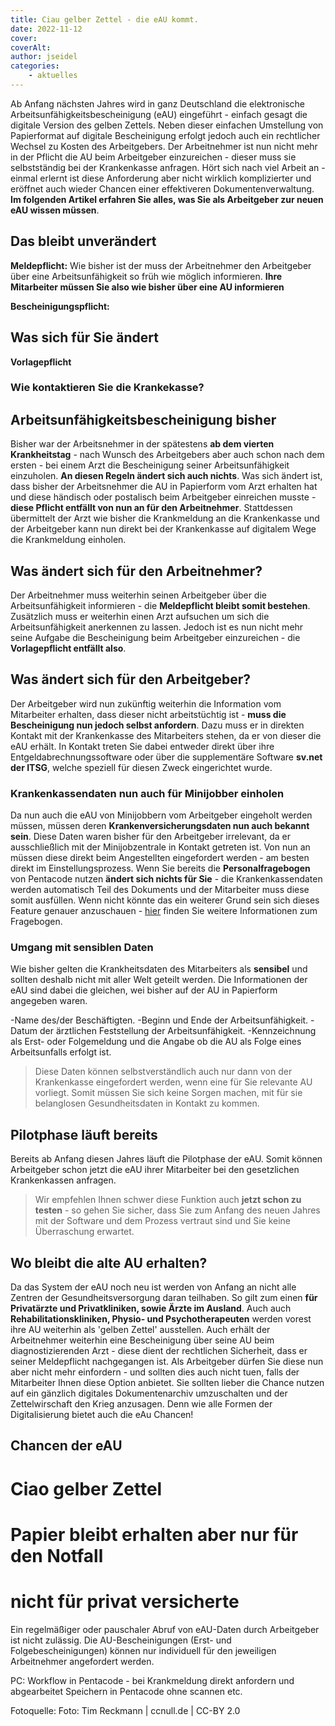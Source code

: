 ```yaml
---
title: Ciau gelber Zettel - die eAU kommt.
date: 2022-11-12
cover: 
coverAlt: 
author: jseidel
categories:
    - aktuelles
---
```


Ab Anfang nächsten Jahres wird in ganz Deutschland die elektronische
Arbeitsunfähigkeitsbescheinigung (eAU) eingeführt - einfach gesagt die digitale Version des gelben Zettels. Neben dieser einfachen Umstellung von Papierformat auf
digitale Bescheinigung erfolgt jedoch auch ein rechtlicher Wechsel zu Kosten des
Arbeitgebers. Der Arbeitnehmer ist nun nicht mehr in der Pflicht die AU beim
Arbeitgeber einzureichen - dieser muss sie selbstständig bei der Krankenkasse
anfragen. Hört sich nach viel Arbeit an - einmal erlernt ist diese Anforderung
aber nicht wirklich komplizierter und eröffnet auch wieder Chancen einer
effektiveren Dokumentenverwaltung. **Im folgenden Artikel erfahren Sie alles, was
Sie als Arbeitgeber zur neuen eAU wissen müssen**.

## Das bleibt unverändert

**Meldepflicht:** Wie bisher ist der muss der Arbeitnehmer den Arbeitgeber über eine Arbeitsunfähigkeit so früh wie möglich informieren. **Ihre Mitarbeiter müssen Sie also wie bisher über eine AU informieren**

**Bescheinigungspflicht:** 


## Was sich für Sie ändert

**Vorlagepflicht**

### Wie kontaktieren Sie die Krankekasse?

## Arbeitsunfähigkeitsbescheinigung bisher

Bisher war der Arbeitsnehmer in der spätestens **ab dem vierten
Krankheitstag** - nach Wunsch des Arbeitgebers aber auch schon nach dem ersten -
bei einem Arzt die Bescheinigung seiner Arbeitsunfähigkeit einzuholen. **An
diesen Regeln ändert sich auch nichts**. 
Was sich ändert ist, dass bisher der Arbeitsnehmer die AU in Papierform vom Arzt
erhalten hat und diese händisch oder postalisch beim Arbeitgeber einreichen
musste - **diese Pflicht entfällt von nun an für den Arbeitnehmer**.
Stattdessen übermittelt der Arzt wie bisher die Krankmeldung an die Krankenkasse
und der Arbeitgeber kann nun direkt bei der Krankenkasse auf digitalem Wege die
Krankmeldung einholen. 

## Was ändert sich für den Arbeitnehmer?

Der Arbeitnehmer muss weiterhin seinen Arbeitgeber über die Arbeitsunfähigkeit
informieren - die **Meldepflicht bleibt somit bestehen**. Zusätzlich muss er
weiterhin einen Arzt aufsuchen um sich die Arbeitsunfähigkeit anerkennen zu
lassen. Jedoch ist es nun nicht mehr seine Aufgabe die
Bescheinigung beim Arbeitgeber einzureichen - die **Vorlagepflicht entfällt
also**.

## Was ändert sich für den Arbeitgeber?

Der Arbeitgeber wird nun zukünftig weiterhin die Information vom Mitarbeiter
erhalten, dass dieser nicht arbeitstüchtig ist - **muss die Bescheinigung nun
jedoch selbst anfordern**. Dazu muss er in direkten Kontakt mit der Krankenkasse
des Mitarbeiters stehen, da er von dieser die eAU erhält. 
In Kontakt treten Sie dabei entweder direkt über ihre Entgeldabrechnungssoftware
oder über die supplementäre Software **sv.net der ITSG**, welche speziell für diesen Zweck
eingerichtet wurde. 

### Krankenkassendaten nun auch für Minijobber einholen

Da nun auch die eAU von Minijobbern vom Arbeitgeber eingeholt werden müssen,
müssen deren **Krankenversicherungsdaten nun auch bekannt sein**. Diese Daten waren
bisher für den Arbeitgeber irrelevant, da er ausschließlich mit der
Minijobzentrale in Kontakt getreten ist. Von nun an müssen diese direkt beim
Angestellten eingefordert werden - am besten direkt im Einstellungsprozess.
Wenn Sie bereits die **Personalfragebogen** von Pentacode nutzen **ändert
sich nichts für Sie** - die Krankenkassendaten werden automatisch Teil des
Dokuments und der Mitarbeiter muss diese somit ausfüllen.
Wenn nicht könnte das ein weiterer Grund sein sich dieses Feature genauer
anzuschauen - [hier](hilfe/handbuch/mitarbeiter/dokumente/#personalfragebogen)
finden Sie weitere Informationen zum Fragebogen.

### Umgang mit sensiblen Daten

Wie bisher gelten die Krankheitsdaten des Mitarbeiters als **sensibel** und sollten
deshalb nicht mit aller Welt geteilt werden. Die Informationen der eAU sind
dabei die gleichen, wei bisher auf der AU in Papierform angegeben waren.

-Name des/der Beschäftigten.
-Beginn und Ende der Arbeitsunfähigkeit.
-Datum der ärztlichen Feststellung der Arbeitsunfähigkeit.
-Kennzeichnung als Erst- oder Folgemeldung und die Angabe ob die AU als Folge
eines Arbeitsunfalls erfolgt ist. 

> Diese Daten können selbstverständlich auch nur dann von der Krankenkasse
> eingefordert werden, wenn eine für Sie relevante AU vorliegt. Somit müssen Sie
> sich keine Sorgen machen, mit für sie belanglosen Gesundheitsdaten in Kontakt
> zu kommen.

## Pilotphase läuft bereits

Bereits ab Anfang diesen Jahres läuft die Pilotphase der eAU. Somit können
Arbeitgeber schon jetzt die eAU ihrer Mitarbeiter bei den gesetzlichen
Krankenkassen anfragen. 

>Wir empfehlen Ihnen schwer diese Funktion auch **jetzt schon zu testen** - so gehen
>Sie sicher, dass Sie zum Anfang des neuen Jahres mit der Software und dem
>Prozess vertraut sind und Sie keine Überraschung erwartet. 

## Wo bleibt die alte AU erhalten?

Da das System der eAU noch neu ist werden von Anfang an nicht alle Zentren der
Gesundheitsversorgung daran teilhaben. So gilt zum einen **für Privatärzte und
Privatkliniken, sowie Ärzte im Ausland**. Auch auch **Rehabilitationskliniken,
Physio- und Psychotherapeuten** werden vorest ihre AU weiterhin als 'gelben
Zettel' ausstellen. 
Auch erhält der Arbeitnehmer weiterhin eine Bescheinigung über seine AU beim
diagnostizierenden Arzt - diese dient der rechtlichen Sicherheit, dass er seiner
Meldepflicht nachgegangen ist. Als Arbeitgeber dürfen Sie diese nun aber nicht
mehr einfordern - und sollten dies auch nicht tuen, falls der Mitarbeiter Ihnen
diese Option anbietet. Sie sollten lieber die Chance nutzen auf ein gänzlich
digitales Dokumentenarchiv umzuschalten und der Zettelwirschaft den Krieg
anzusagen. Denn wie alle Formen der Digitalisierung bietet auch die eAu Chancen!


## Chancen der eAU



# Ciao gelber Zettel
# Papier bleibt erhalten aber nur für den Notfall
# nicht für privat versicherte

Ein regelmäßiger oder pauschaler Abruf von eAU-Daten durch Arbeitgeber ist nicht zulässig. Die AU-Bescheinigungen (Erst- und Folgebescheinigungen) können nur individuell für den jeweiligen Arbeitnehmer angefordert werden.


PC: Workflow in Pentacode - bei Krankmeldung direkt anfordern und abgearbeitet
Speichern in Pentacode ohne scannen etc. 


Fotoquelle: Foto: Tim Reckmann | ccnull.de | CC-BY 2.0